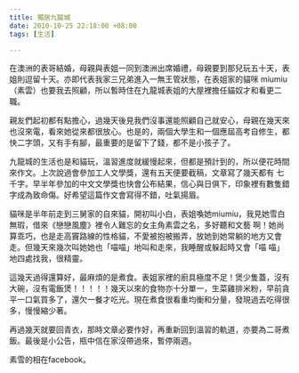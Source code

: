 ```yaml
---
title: 獨居九龍城
date: 2010-10-25 22:18:00 +08:00
tags: [生活]

---
```


 在澳洲的表哥結婚，母親與表姐一同到澳洲出席婚禮，母親要到那兒玩五十天，表姐則逗留十天。亦即代表我家三兄弟進入一無王管狀態，在表姐家的貓咪 miumiu （素雲）也要我去照顧，所以暫時住在九龍城表姐的大屋裡擔任貓奴才和看更二職。  
  
 親友們起初都有點擔心，過幾天後見我們沒事還能照顧自己就安心，母親在幾天來也沒來電，看來她從來都很放心。也是的，兩個大學生和一個應屆高考自修生，都快二字頭，又有手有腳，最重要的是留下了錢，都不是小孩子了。  
  
 九龍城的生活也是和貓玩，溫習進度就緩慢起來，但都是預計到的，所以便花時間來作文。上次說過會參加工人文學獎，還有五天便要截稿，文章寫了幾天都有 七千字。早半年參加的中文文學獎也快會公布結果，信心與日俱下，印象裡有數隻錯字成為致命傷。好希望這篇作文會寫得不錯，吐氣揚眉。  
  
 貓咪是半年前走到三舅家的自來貓，開初叫小白，表姐喚她miumiu，我見她雪白無瑕，借來《戀戀風塵》裡令人難忘的女主角素雲之名，多好聽和文藝 啊！她尚算乖巧，也是走高竇路線的性格貓，不愛被抱被搬弄，放她到她常躺的地方又會走。但幾天來幾次叫她她也「喵喵」地叫和走來，我睡醒或躲起時又會「喵 喵」地四處找我，很精靈。  
  
 這幾天過得還算好，最麻煩的是煮食。表姐家裡的廚具極度不足！煲少隻蓋，沒有大碗，沒有電飯煲！！！！！幾天以來的食物亦十分單一，生菜雞排米粉，早前貪平一口氣買多了，還欠一餐才吃光。現在煮食很看重均衡和分量，發現過去吃得很多，慢慢縮少著。  
  
 再過幾天就要回青衣，那時文章必要作好，再重新回到溫習的軌道，亦要為二哥煮飯。最後是小公告，瓶中信在家沒帶過來，暫停兩週。  
  
 素雪的相在facebook。
